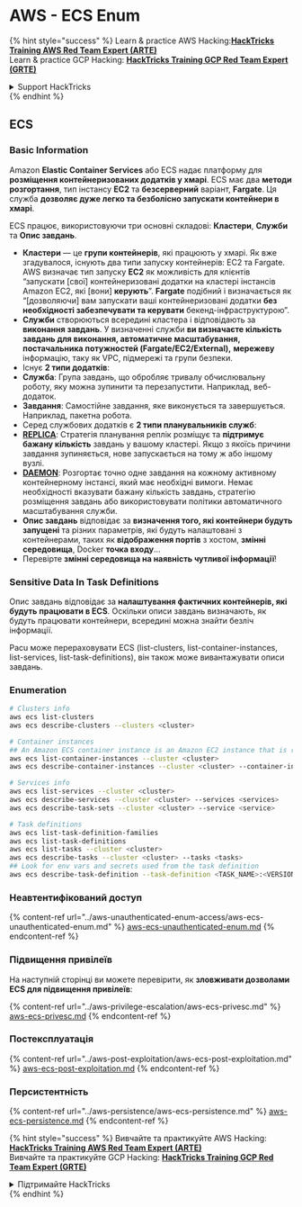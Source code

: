# AWS - ECS Enum

{% hint style="success" %}
Learn & practice AWS Hacking:<img src="../../../.gitbook/assets/image (1).png" alt="" data-size="line">[**HackTricks Training AWS Red Team Expert (ARTE)**](https://training.hacktricks.xyz/courses/arte)<img src="../../../.gitbook/assets/image (1).png" alt="" data-size="line">\
Learn & practice GCP Hacking: <img src="../../../.gitbook/assets/image (2).png" alt="" data-size="line">[**HackTricks Training GCP Red Team Expert (GRTE)**<img src="../../../.gitbook/assets/image (2).png" alt="" data-size="line">](https://training.hacktricks.xyz/courses/grte)

<details>

<summary>Support HackTricks</summary>

* Check the [**subscription plans**](https://github.com/sponsors/carlospolop)!
* **Join the** 💬 [**Discord group**](https://discord.gg/hRep4RUj7f) or the [**telegram group**](https://t.me/peass) or **follow** us on **Twitter** 🐦 [**@hacktricks\_live**](https://twitter.com/hacktricks\_live)**.**
* **Share hacking tricks by submitting PRs to the** [**HackTricks**](https://github.com/carlospolop/hacktricks) and [**HackTricks Cloud**](https://github.com/carlospolop/hacktricks-cloud) github repos.

</details>
{% endhint %}

## ECS

### Basic Information

Amazon **Elastic Container Services** або ECS надає платформу для **розміщення контейнеризованих додатків у хмарі**. ECS має два **методи розгортання**, тип інстансу **EC2** та **безсерверний** варіант, **Fargate**. Ця служба **дозволяє дуже легко та безболісно запускати контейнери в хмарі**.

ECS працює, використовуючи три основні складові: **Кластери**, **Служби** та **Опис завдань**.

* **Кластери** — це **групи контейнерів**, які працюють у хмарі. Як вже згадувалося, існують два типи запуску контейнерів: EC2 та Fargate. AWS визначає тип запуску **EC2** як можливість для клієнтів “запускати \[свої\] контейнеризовані додатки на кластері інстансів Amazon EC2, які \[вони\] **керують**”. **Fargate** подібний і визначається як “\[дозволяючи\] вам запускати ваші контейнеризовані додатки **без необхідності забезпечувати та керувати** бекенд-інфраструктурою”.
* **Служби** створюються всередині кластера і відповідають за **виконання завдань**. У визначенні служби **ви визначаєте кількість завдань для виконання, автоматичне масштабування, постачальника потужностей (Fargate/EC2/External),** **мережеву** інформацію, таку як VPC, підмережі та групи безпеки.
* Існує **2 типи додатків**:
* **Служба**: Група завдань, що обробляє тривалу обчислювальну роботу, яку можна зупинити та перезапустити. Наприклад, веб-додаток.
* **Завдання**: Самостійне завдання, яке виконується та завершується. Наприклад, пакетна робота.
* Серед службових додатків є **2 типи планувальників служб**:
* [**REPLICA**](https://docs.aws.amazon.com/AmazonECS/latest/developerguide/ecs\_services.html): Стратегія планування реплік розміщує та **підтримує бажану кількість** завдань у вашому кластері. Якщо з якоїсь причини завдання зупиняється, нове запускається на тому ж або іншому вузлі.
* [**DAEMON**](https://docs.aws.amazon.com/AmazonECS/latest/developerguide/ecs\_services.html): Розгортає точно одне завдання на кожному активному контейнерному інстансі, який має необхідні вимоги. Немає необхідності вказувати бажану кількість завдань, стратегію розміщення завдань або використовувати політики автоматичного масштабування служби.
* **Опис завдань** відповідає за **визначення того, які контейнери будуть запущені** та різних параметрів, які будуть налаштовані з контейнерами, таких як **відображення портів** з хостом, **змінні середовища**, Docker **точка входу**...
* Перевірте **змінні середовища на наявність чутливої інформації**!

### Sensitive Data In Task Definitions

Опис завдань відповідає за **налаштування фактичних контейнерів, які будуть працювати в ECS**. Оскільки описи завдань визначають, як будуть працювати контейнери, всередині можна знайти безліч інформації.

Pacu може перераховувати ECS (list-clusters, list-container-instances, list-services, list-task-definitions), він також може вивантажувати описи завдань.

### Enumeration
```bash
# Clusters info
aws ecs list-clusters
aws ecs describe-clusters --clusters <cluster>

# Container instances
## An Amazon ECS container instance is an Amazon EC2 instance that is running the Amazon ECS container agent and has been registered into an Amazon ECS cluster.
aws ecs list-container-instances --cluster <cluster>
aws ecs describe-container-instances --cluster <cluster> --container-instances <container_instance_arn>

# Services info
aws ecs list-services --cluster <cluster>
aws ecs describe-services --cluster <cluster> --services <services>
aws ecs describe-task-sets --cluster <cluster> --service <service>

# Task definitions
aws ecs list-task-definition-families
aws ecs list-task-definitions
aws ecs list-tasks --cluster <cluster>
aws ecs describe-tasks --cluster <cluster> --tasks <tasks>
## Look for env vars and secrets used from the task definition
aws ecs describe-task-definition --task-definition <TASK_NAME>:<VERSION>
```
### Неавтентифікований доступ

{% content-ref url="../aws-unauthenticated-enum-access/aws-ecs-unauthenticated-enum.md" %}
[aws-ecs-unauthenticated-enum.md](../aws-unauthenticated-enum-access/aws-ecs-unauthenticated-enum.md)
{% endcontent-ref %}

### Підвищення привілеїв

На наступній сторінці ви можете перевірити, як **зловживати дозволами ECS для підвищення привілеїв**:

{% content-ref url="../aws-privilege-escalation/aws-ecs-privesc.md" %}
[aws-ecs-privesc.md](../aws-privilege-escalation/aws-ecs-privesc.md)
{% endcontent-ref %}

### Постексплуатація

{% content-ref url="../aws-post-exploitation/aws-ecs-post-exploitation.md" %}
[aws-ecs-post-exploitation.md](../aws-post-exploitation/aws-ecs-post-exploitation.md)
{% endcontent-ref %}

### Персистентність

{% content-ref url="../aws-persistence/aws-ecs-persistence.md" %}
[aws-ecs-persistence.md](../aws-persistence/aws-ecs-persistence.md)
{% endcontent-ref %}

{% hint style="success" %}
Вивчайте та практикуйте AWS Hacking:<img src="../../../.gitbook/assets/image (1).png" alt="" data-size="line">[**HackTricks Training AWS Red Team Expert (ARTE)**](https://training.hacktricks.xyz/courses/arte)<img src="../../../.gitbook/assets/image (1).png" alt="" data-size="line">\
Вивчайте та практикуйте GCP Hacking: <img src="../../../.gitbook/assets/image (2).png" alt="" data-size="line">[**HackTricks Training GCP Red Team Expert (GRTE)**<img src="../../../.gitbook/assets/image (2).png" alt="" data-size="line">](https://training.hacktricks.xyz/courses/grte)

<details>

<summary>Підтримайте HackTricks</summary>

* Перевірте [**плани підписки**](https://github.com/sponsors/carlospolop)!
* **Приєднуйтесь до** 💬 [**групи Discord**](https://discord.gg/hRep4RUj7f) або [**групи Telegram**](https://t.me/peass) або **слідкуйте** за нами в **Twitter** 🐦 [**@hacktricks\_live**](https://twitter.com/hacktricks\_live)**.**
* **Діліться хакерськими трюками, надсилаючи PR до** [**HackTricks**](https://github.com/carlospolop/hacktricks) та [**HackTricks Cloud**](https://github.com/carlospolop/hacktricks-cloud) репозиторіїв на GitHub.

</details>
{% endhint %}
